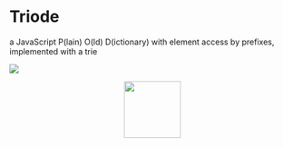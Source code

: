 

# Triode

a JavaScript P(lain) O(ld) D(ictionary) with element access by prefixes, implemented with a trie

![](https://upload.wikimedia.org/wikipedia/commons/thumb/1/19/Dubulttriode_darbiibaa.jpg/364px-Dubulttriode_darbiibaa.jpg)


<center><img width=100 src='https://upload.wikimedia.org/wikipedia/commons/thumb/1/19/Dubulttriode_darbiibaa.jpg/364px-Dubulttriode_darbiibaa.jpg'></center>


